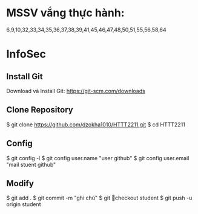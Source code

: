 # MSSV vắng thực hành: 
6,9,10,32,33,34,35,36,37,38,39,41,45,46,47,48,50,51,55,56,58,64
# InfoSec
## Install Git
Download và Install Git: https://git-scm.com/downloads
## Clone Repository
$ git clone https://github.com/dzokha1010/HTTT2211.git
$ cd HTTT2211
## Config
$ git config -l
$ git config user.name "user github"
$ git config user.email "mail stuent github"
## Modify
$ git add .
$ git commit -m "ghi chú"
$ git checkout student
$ git push -u origin student

